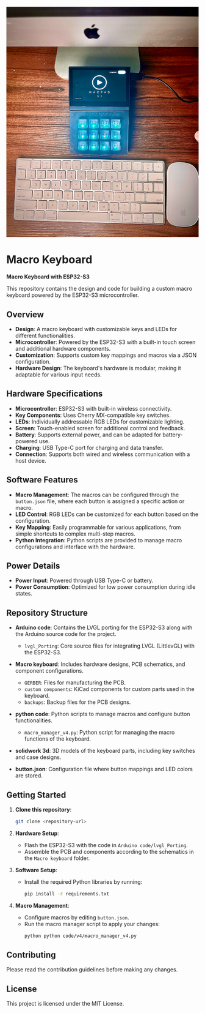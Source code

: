 ![image of the macro keyboard](https://github.com/drfhaust/Macro-keyboard/blob/main/IMG_3720.JPG)
# Macro Keyboard

**Macro Keyboard with ESP32-S3**

This repository contains the design and code for building a custom macro keyboard powered by the ESP32-S3 microcontroller.

## Overview

- **Design**: A macro keyboard with customizable keys and LEDs for different functionalities.
- **Microcontroller**: Powered by the ESP32-S3 with a built-in touch screen and additional hardware components.
- **Customization**: Supports custom key mappings and macros via a JSON configuration.
- **Hardware Design**: The keyboard's hardware is modular, making it adaptable for various input needs.

## Hardware Specifications

- **Microcontroller**: ESP32-S3 with built-in wireless connectivity.
- **Key Components**: Uses Cherry MX-compatible key switches.
- **LEDs**: Individually addressable RGB LEDs for customizable lighting.
- **Screen**: Touch-enabled screen for additional control and feedback.
- **Battery**: Supports external power, and can be adapted for battery-powered use.
- **Charging**: USB Type-C port for charging and data transfer.
- **Connection**: Supports both wired and wireless communication with a host device.

## Software Features

- **Macro Management**: The macros can be configured through the `button.json` file, where each button is assigned a specific action or macro.
- **LED Control**: RGB LEDs can be customized for each button based on the configuration.
- **Key Mapping**: Easily programmable for various applications, from simple shortcuts to complex multi-step macros.
- **Python Integration**: Python scripts are provided to manage macro configurations and interface with the hardware.

## Power Details

- **Power Input**: Powered through USB Type-C or battery.
- **Power Consumption**: Optimized for low power consumption during idle states.

## Repository Structure

- **Arduino code**: Contains the LVGL porting for the ESP32-S3 along with the Arduino source code for the project.
  - `lvgl_Porting`: Core source files for integrating LVGL (LittlevGL) with the ESP32-S3.
  
- **Macro keyboard**: Includes hardware designs, PCB schematics, and component configurations.
  - `GERBER`: Files for manufacturing the PCB.
  - `custom components`: KiCad components for custom parts used in the keyboard.
  - `backups`: Backup files for the PCB designs.

- **python code**: Python scripts to manage macros and configure button functionalities.
  - `macro_manager_v4.py`: Python script for managing the macro functions of the keyboard.
  
- **solidwork 3d**: 3D models of the keyboard parts, including key switches and case designs.
  
- **button.json**: Configuration file where button mappings and LED colors are stored.

## Getting Started

1. **Clone this repository**:
   ```bash
   git clone <repository-url>
   ```

2. **Hardware Setup**: 
   - Flash the ESP32-S3 with the code in `Arduino code/lvgl_Porting`.
   - Assemble the PCB and components according to the schematics in the `Macro keyboard` folder.

3. **Software Setup**:
   - Install the required Python libraries by running:
     ```bash
     pip install -r requirements.txt
     ```

4. **Macro Management**:
   - Configure macros by editing `button.json`.
   - Run the macro manager script to apply your changes:
     ```bash
     python python code/v4/macro_manager_v4.py
     ```

## Contributing

Please read the contribution guidelines before making any changes.

## License

This project is licensed under the MIT License.
